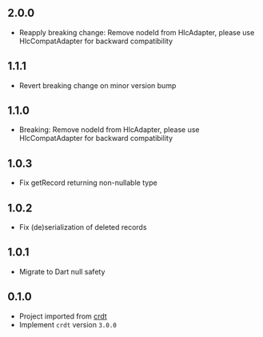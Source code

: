 ## 2.0.0
- Reapply breaking change: Remove nodeId from HlcAdapter, please use HlcCompatAdapter for backward compatibility

## 1.1.1
- Revert breaking change on minor version bump

## 1.1.0
- Breaking: Remove nodeId from HlcAdapter, please use HlcCompatAdapter for backward compatibility

## 1.0.3
- Fix getRecord returning non-nullable type

## 1.0.2
- Fix (de)serialization of deleted records

## 1.0.1
- Migrate to Dart null safety

## 0.1.0
- Project imported from [crdt](https://github.com/cachapa/crdt)
- Implement `crdt` version `3.0.0`
